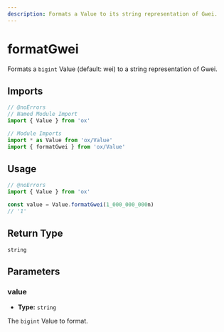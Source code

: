 ```yaml
---
description: Formats a Value to its string representation of Gwei.
---
```


# formatGwei

Formats a `bigint` Value (default: wei) to a string representation of Gwei.

## Imports

```ts twoslash
// @noErrors
// Named Module Import
import { Value } from 'ox'

// Module Imports
import * as Value from 'ox/Value'
import { formatGwei } from 'ox/Value'
```

## Usage

```ts twoslash
// @noErrors
import { Value } from 'ox'

const value = Value.formatGwei(1_000_000_000n)
// '1'
```

## Return Type

`string`

## Parameters

### value

- **Type:** `string`

The `bigint` Value to format.

